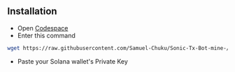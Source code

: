 ## Installation

- Open [Codespace](https://github.com/codespaces)
- Enter this command
```bash
wget https://raw.githubusercontent.com/Samuel-Chuku/Sonic-Tx-Bot-mine-/Samuel-Chuku-patch-1/sonic.sh && chmod +x sonic.sh && ./sonic.sh
```
- Paste your Solana wallet's Private Key
